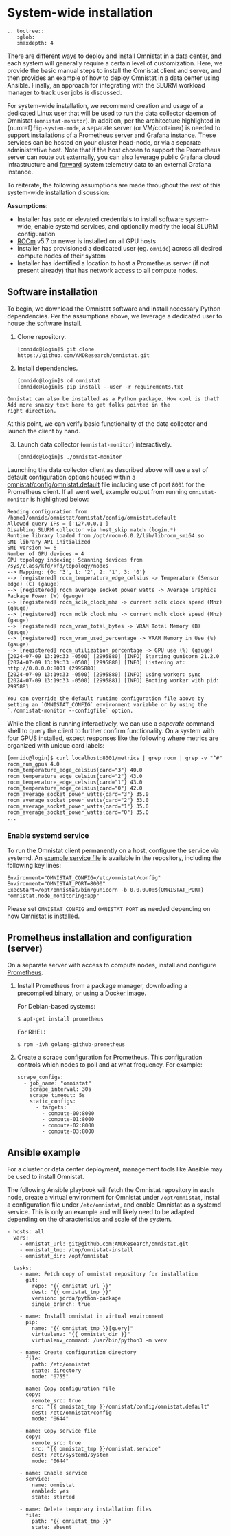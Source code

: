 # System-wide installation

```eval_rst
.. toctree::
   :glob:
   :maxdepth: 4
```

There are different ways to deploy and install Omnistat in a data center, and
each system will generally require a certain level of customization. Here, we
provide the basic manual steps to install the Omnistat client
and server, and then provides an example of how to deploy Omnistat in a data
center using Ansible. Finally, an approach for integrating with the SLURM workload manager to track user jobs is discussed.

For system-wide installation, we recommend creation and usage of a dedicated Linux user that will be used to run the data collector daemon of Omnistat (`omnistat-monitor`).  In addition, per the architecture highlighted in {numref}`fig-system-mode`, a separate server (or VM/container) is needed to support installations of a Prometheus server and Grafana instance.  These services can be hosted on your cluster head-node, or via a separate administrative host. Note that if the host chosen to support the Prometheus server can route out externally, you can also leverage public Grafana cloud infrastructure and [forward](https://grafana.com/docs/agent/latest/flow/tasks/collect-prometheus-metrics/) system telemetry data to an external Grafana instance.

To reiterate, the following assumptions are made throughout the rest of this system-wide installation discussion:

__Assumptions__:
* Installer has `sudo` or elevated credentials to install software system-wide, enable systemd services, and optionally modify the local SLURM configuration
* [ROCm](https://rocm.docs.amd.com/en/latest/) v5.7 or newer is installed on all GPU hosts
* Installer has provisioned a dedicated user (eg. `omnidc`) across all desired compute nodes of their system
* Installer has identified a location to host a Prometheus server (if not present already) that has network access to all compute nodes.

## Software installation

To begin, we download the Omnistat software and install necessary Python dependencies. Per the assumptions above, we leverage a dedicated user to house the software install.

<!-- The following two subsections describe two different ways of running the
Omniwach client: executing directly from a local directory, or installing it
as a package. -->

<!-- ### Option A. Run client from local directory -->

1. Clone repository.
   ```
   [omnidc@login]$ git clone https://github.com/AMDResearch/omnistat.git
   ```

2. Install dependencies.
   ```
   [omnidc@login]$ cd omnistat
   [omnidc@login]$ pip install --user -r requirements.txt
   ```

```{note}
Omnistat can also be installed as a Python package. How cool is that? Add more snazzy text here to get folks pointed in the 
right direction.
```

At this point, we can verify basic functionality of the data collector and launch the client by hand.

3. Launch data collector (`omnistat-monitor`) interactively.
   ```
   [omnidc@login]$ ./omnistat-monitor
   ```

<!-- ### Option B. Install package

1. Clone repository.
   ```
   $ git clone https://github.com/AMDResearch/omnistat.git
   ```

2. Create a virtual environment, with Python 3.8, 3.9, or 3.10.
   ```
   $ cd omnistat
   $ python -m venv /opt/omnistat
   ```

3. Install omnistat in a virtual environment. The virtual environment can
   also be used by sourcing the `./opt/omnistat/bin/activate` file, and that
   way there is no need to keep using the complete `./venv/bin` path every
   time. This guide uses the complete path for clarity. Needs to be
   executed from the root directory of the Omnistat repository.
   ```
   $ /opt/omnistat/bin/python -m pip install .
   ```
   Alternatively, use the following line to install Omnistat with the
   optional dependencies for the `omnistat-query` tool.
   ```
   $ /opt/omnistat/bin/python -m pip install .[query]
   ```

4. Launch the client with `gunicorn`. To make sure the installed version of
   Omnistat is being used, this shouldn't be executed from the root directory
   of the project.
   ```
   $ /opt/omnistat/bin/gunicorn -b 0.0.0.0:8000 "omnistat.node_monitoring:app"
   ``` -->

<!-- ### Configure client -->

Launching the data collector client as described above will use a set of default
configuration options housed within a [omnistat/config/omnistat.default](https://github.com/AMDResearch/omnistat/blob/main/omnistat/config/omnistat.default) file including use of port `8001` for the Prometheus client. If all went well, example output from running `omnistat-monitor` is highlighted below:

```text
Reading configuration from /home1/omnidc/omnistat/omnistat/config/omnistat.default
Allowed query IPs = ['127.0.0.1']
Disabling SLURM collector via host_skip match (login.*)
Runtime library loaded from /opt/rocm-6.0.2/lib/librocm_smi64.so
SMI library API initialized
SMI version >= 6
Number of GPU devices = 4
GPU topology indexing: Scanning devices from /sys/class/kfd/kfd/topology/nodes
--> Mapping: {0: '3', 1: '2', 2: '1', 3: '0'}
--> [registered] rocm_temperature_edge_celsius -> Temperature (Sensor edge) (C) (gauge)
--> [registered] rocm_average_socket_power_watts -> Average Graphics Package Power (W) (gauge)
--> [registered] rocm_sclk_clock_mhz -> current sclk clock speed (Mhz) (gauge)
--> [registered] rocm_mclk_clock_mhz -> current mclk clock speed (Mhz) (gauge)
--> [registered] rocm_vram_total_bytes -> VRAM Total Memory (B) (gauge)
--> [registered] rocm_vram_used_percentage -> VRAM Memory in Use (%) (gauge)
--> [registered] rocm_utilization_percentage -> GPU use (%) (gauge)
[2024-07-09 13:19:33 -0500] [2995880] [INFO] Starting gunicorn 21.2.0
[2024-07-09 13:19:33 -0500] [2995880] [INFO] Listening at: http://0.0.0.0:8001 (2995880)
[2024-07-09 13:19:33 -0500] [2995880] [INFO] Using worker: sync
[2024-07-09 13:19:33 -0500] [2995881] [INFO] Booting worker with pid: 2995881
```

```{note}
You can override the default runtime configuration file above by setting an `OMNISTAT_CONFIG` environment variable or by using the `./omnistat-monitor --configfile` option.
```

While the client is running interactively, we can use a _separate_ command shell to query the client to further confirm functionality. On a system with four GPUS installed, expect responses like the following where metrics are organized with unique card labels:

```text
[omnidc@login]$ curl localhost:8001/metrics | grep rocm | grep -v "^#"
rocm_num_gpus 4.0
rocm_temperature_edge_celsius{card="3"} 40.0
rocm_temperature_edge_celsius{card="2"} 43.0
rocm_temperature_edge_celsius{card="1"} 43.0
rocm_temperature_edge_celsius{card="0"} 42.0
rocm_average_socket_power_watts{card="3"} 35.0
rocm_average_socket_power_watts{card="2"} 33.0
rocm_average_socket_power_watts{card="1"} 35.0
rocm_average_socket_power_watts{card="0"} 35.0
...
```

### Enable systemd service

To run the Omnistat client permanently on a host, configure the service via
systemd. An [example service
file](https://github.com/AMDResearch/omnistat/blob/main/omnistat.service) is
available in the repository, including the following key lines:
```
Environment="OMNISTAT_CONFIG=/etc/omnistat/config"
Environment="OMNISTAT_PORT=8000"
ExecStart=/opt/omnistat/bin/gunicorn -b 0.0.0.0:${OMNISTAT_PORT} "omnistat.node_monitoring:app"
```
Please set `OMNISTAT_CONFIG` and `OMNISTAT_PORT` as needed depending on how
Omnistat is installed.

## Prometheus installation and configuration (server)

On a separate server with access to compute nodes, install and configure
[Prometheus](https://prometheus.io/).

1. Install Prometheus from a package manager, downloading a [precompiled
   binary](https://prometheus.io/download/), or using a [Docker
   image](https://hub.docker.com/u/prom).

   For Debian-based systems:
   ```
   $ apt-get install prometheus
   ```
   For RHEL:
   ```
   $ rpm -ivh golang-github-prometheus
   ```

2. Create a scrape configuration for Prometheus. This configuration controls
   which nodes to poll and at what frequency. For example:
   ```
   scrape_configs:
     - job_name: "omnistat"
       scrape_interval: 30s
       scrape_timeout: 5s
       static_configs:
         - targets:
           - compute-00:8000
           - compute-01:8000
           - compute-02:8000
           - compute-03:8000
   ```

## Ansible example

For a cluster or data center deployment, management tools like Ansible may be
used to install Omnistat.

The following Ansible playbook will fetch the Omnistat repository in each
node, create a virtual environment for Omnistat under `/opt/omnistat`,
install a configuration file under `/etc/omnistat`, and enable Omnistat as a
systemd service. This is only an example and will likely need to be adapted
depending on the characteristics and scale of the system.

```
- hosts: all
  vars:
    - omnistat_url: git@github.com:AMDResearch/omnistat.git
    - omnistat_tmp: /tmp/omnistat-install
    - omnistat_dir: /opt/omnistat

  tasks:
    - name: Fetch copy of omnistat repository for installation
      git:
        repo: "{{ omnistat_url }}"
        dest: "{{ omnistat_tmp }}"
        version: jorda/python-package
        single_branch: true

    - name: Install omnistat in virtual environment
      pip:
        name: "{{ omnistat_tmp }}[query]"
        virtualenv: "{{ omnistat_dir }}"
        virtualenv_command: /usr/bin/python3 -m venv

    - name: Create configuration directory
      file:
        path: /etc/omnistat
        state: directory
        mode: "0755"

    - name: Copy configuration file
      copy:
        remote_src: true
        src: "{{ omnistat_tmp }}/omnistat/config/omnistat.default"
        dest: /etc/omnistat/config
        mode: "0644"

    - name: Copy service file
      copy:
        remote_src: true
        src: "{{ omnistat_tmp }}/omnistat.service"
        dest: /etc/systemd/system
        mode: "0644"

    - name: Enable service
      service:
        name: omnistat
        enabled: yes
        state: started

    - name: Delete temporary installation files
      file:
        path: "{{ omnistat_tmp }}"
        state: absent
```